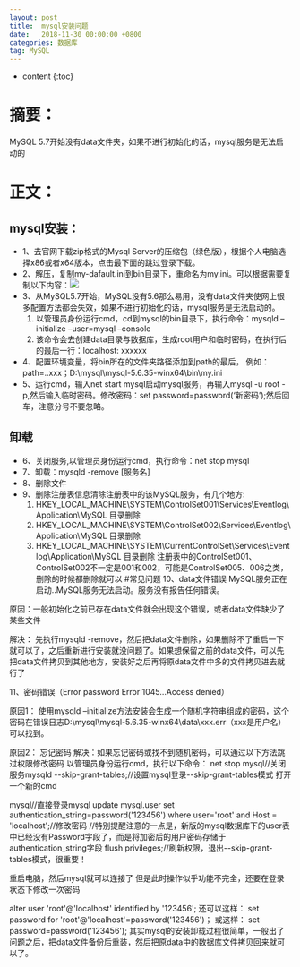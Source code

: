 ```yaml
---
layout: post
title:  mysql安装问题
date:   2018-11-30 00:00:00 +0800
categories: 数据库
tag: MySQL
---
```


* content
{:toc}


# 摘要：
  MySQL 5.7开始没有data文件夹，如果不进行初始化的话，mysql服务是无法启动的
# 正文：
## mysql安装：
* 1、去官网下载zip格式的Mysql Server的压缩包（绿色版），根据个人电脑选择x86或者x64版本，点击最下面的跳过登录下载。
* 2、解压，复制my-dafault.ini到bin目录下，重命名为my.ini。可以根据需要复制以下内容：![](https://i.imgur.com/sHxqfO1.png)
* 3、从MySQL5.7开始，MySQL没有5.6那么易用，没有data文件夹使网上很多配置方法都会失效，如果不进行初始化的话，mysql服务是无法启动的。
  1. 以管理员身份运行cmd，cd到mysql的bin目录下，执行命令：mysqld –initialize –user=mysql –console
  2. 该命令会去创建data目录与数据库，生成root用户和临时密码，在执行后的最后一行：localhost: xxxxxx
* 4、配置环境变量，将bin所在的文件夹路径添加到path的最后，
     例如：path=..xxx；D:\mysql\mysql-5.6.35-winx64\bin\my.ini
* 5、运行cmd，输入net start mysql启动mysql服务，再输入mysql -u root -p,然后输入临时密码。修改密码：set password=password(‘新密码’);然后回         车，注意分号不要忽略。
##
## 卸载
* 6、关闭服务,以管理员身份运行cmd，执行命令：net stop mysql
* 7、卸载：mysqld -remove [服务名]
* 8、删除文件
* 9、删除注册表信息清除注册表中的该MySQL服务，有几个地方: 
   1. HKEY_LOCAL_MACHINE\SYSTEM\ControlSet001\Services\Eventlog\Application\MySQL 目录删除
   2. HKEY_LOCAL_MACHINE\SYSTEM\ControlSet002\Services\Eventlog\Application\MySQL 目录删除
   3. HKEY_LOCAL_MACHINE\SYSTEM\CurrentControlSet\Services\Eventlog\Application\MySQL 目录删除
      注册表中的ControlSet001、ControlSet002不一定是001和002，可能是ControlSet005、006之类，删除的时候都删除就可以
#常见问题
10、data文件错误 MySQL服务正在启动..MySQL服务无法启动。服务没有报告任何错误。


原因：一般初始化之前已存在data文件就会出现这个错误，或者data文件缺少了某些文件

解决：
先执行mysqld -remove，然后把data文件删除，如果删除不了重启一下就可以了，之后重新进行安装就没问题了。如果想保留之前的data文件，可以先把data文件拷贝到其他地方，安装好之后再将原data文件中多的文件拷贝进去就行了

11、密码错误（Error password Error 1045…Access denied）

原因1：
使用mysqld –initialize方法安装会生成一个随机字符串组成的密码，这个密码在错误日志D:\mysql\mysql-5.6.35-winx64\data\xxx.err（xxx是用户名）可以找到。

原因2：
忘记密码
解决：如果忘记密码或找不到随机密码，可以通过以下方法跳过权限修改密码
以管理员身份运行cmd，执行以下命令：
net stop mysql//关闭服务mysqld --skip-grant-tables;//设置mysql登录--skip-grant-tables模式
打开一个新的cmd

mysql//直接登录mysql
   update mysql.user set authentication_string=password('123456') where user='root' and Host = 'localhost';//修改密码
   //特别提醒注意的一点是，新版的mysql数据库下的user表中已经没有Password字段了，而是将加密后的用户密码存储于authentication_string字段
   flush privileges;//刷新权限，退出--skip-grant-tables模式，很重要！

重启电脑，然后mysql就可以连接了
但是此时操作似乎功能不完全，还要在登录状态下修改一次密码

alter user 'root'@'localhost' identified by '123456';
还可以这样：
set password for 'root'@'localhost'=password('123456')；
或这样：
set password=password('123456');
其实mysql的安装卸载过程很简单，一般出了问题之后，把data文件备份后重装，然后把原data中的数据库文件拷贝回来就可以了。


   
  




